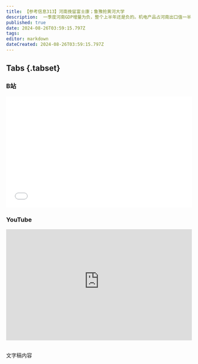 ```yaml
---
title: 【参考信息313】河南挽留富士康；鲁豫抢黄河大学
description:  一季度河南GDP增量为负，整个上半年还是负的。机电产品占河南出口值一半，但上半年手机出口下滑47.4%，中部外贸第一大省宝座被安徽抢走。富士康与河南签战略协议，要再投10亿，但富士康最近在越南也要投40亿。亮亮丽君夫妇决定不要二胎；联合国报告称包括中、德、日、俄在内63个国家和地区人口已达顶峰；日本政府为强制绝育道歉。与山东争夺黄河大学，河南抢先一步；中科大赣州校区被辟谣，高校跨省异地办学越收越紧。
published: true
date: 2024-08-26T03:59:15.797Z
tags: 
editor: markdown
dateCreated: 2024-08-26T03:59:15.797Z
---
```


## Tabs {.tabset}
### B站
<div style="position: relative; padding: 30% 45%;">
<iframe style="position: absolute; width: 100%; height: 100%; left: 0; top: 0;" src="//player.bilibili.com/player.html?&bvid=BV1dx4y1W7nz&page=1&as_wide=1&high_quality=1&danmaku=1&autoplay=0" scrolling="no" border="0" frameborder="no" framespacing="0" allowfullscreen="true"></iframe>
</div>

### YouTube
<div style="position: relative; padding: 30% 45%;">
<iframe style="position: absolute; top: 0; left: 0; width: 100%; height: 100%;" src="https://www.youtube-nocookie.com/embed/YouTubeVID" title="YouTube video player" frameborder="0" allow="accelerometer; autoplay; clipboard-write; encrypted-media; gyroscope; picture-in-picture" allowfullscreen></iframe>
</div>

## 

文字稿内容
